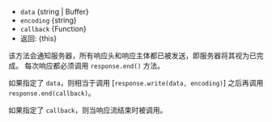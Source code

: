 <!-- YAML
added: v0.1.90
changes:
  - version: v10.0.0
    pr-url: https://github.com/nodejs/node/pull/18780
    description: This method now returns a reference to `ServerResponse`.
-->

* `data` {string | Buffer}
* `encoding` {string}
* `callback` {Function}
* 返回: {this}

该方法会通知服务器，所有响应头和响应主体都已被发送，即服务器将其视为已完成。
每次响应都必须调用 `response.end()` 方法。

如果指定了 `data`，则相当于调用 [`response.write(data, encoding)`] 之后再调用 `response.end(callback)`。

如果指定了 `callback`，则当响应流结束时被调用。

